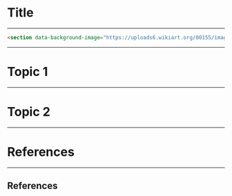 # Title

---

```html
<section data-background-image="https://uploads6.wikiart.org/00155/images/edward-hopper/hopper-15-2011-rocks.jpg!Large.jpg">  <h2>Image</h2></section>
```

---

# Topic 1

---

# Topic 2

---


# References

---

## References


<div id = "refs">




</div>